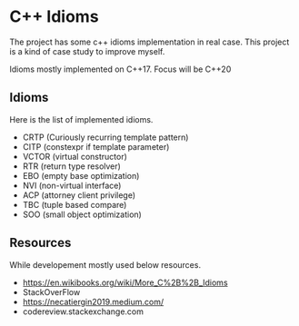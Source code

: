 # C++ Idioms

The project has some c++ idioms implementation in real case.
This project is a kind of case study to improve myself.

Idioms mostly implemented on C++17.
Focus will be C++20

## Idioms
Here is the list of implemented idioms.
- CRTP (Curiously recurring template pattern)
- CITP (constexpr if template parameter)
- VCTOR (virtual constructor)
- RTR (return type resolver)
- EBO (empty base optimization)
- NVI (non-virtual interface)
- ACP (attorney client privilege)
- TBC (tuple based compare)
- SOO (small object optimization)

## Resources
While developement mostly used below resources.

- https://en.wikibooks.org/wiki/More_C%2B%2B_Idioms
- StackOverFlow
- https://necatiergin2019.medium.com/
- codereview.stackexchange.com
